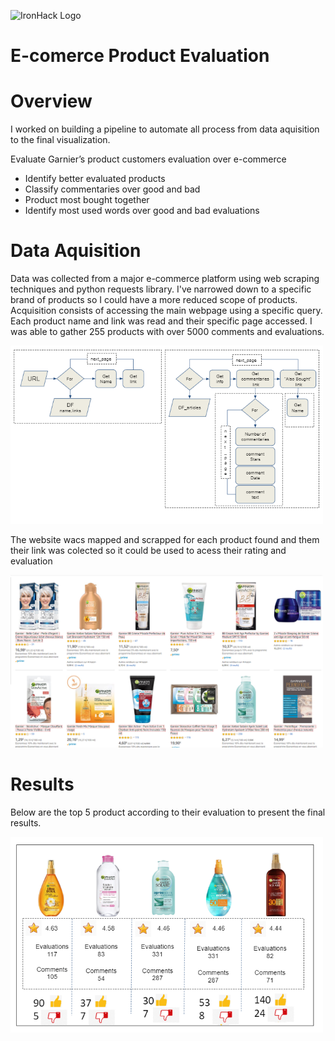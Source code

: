 ![IronHack Logo](https://s3-eu-west-1.amazonaws.com/ih-materials/uploads/upload_d5c5793015fec3be28a63c4fa3dd4d55.png)

# E-comerce Product Evaluation

# Overview

I worked on building a pipeline to automate all process from data aquisition to the final visualization.

Evaluate Garnier’s product   customers evaluation over e-commerce

* Identify better evaluated products
* Classify commentaries over good and bad
* Product most bought together
* Identify most used words over good and bad evaluations

# Data Aquisition

Data was collected from a major e-commerce platform using web scraping techniques and  python requests library. I've narrowed down to a specific brand of products so I could have a more reduced scope of products. Acquisition consists of accessing the main webpage using a specific query. Each product name and link was read and their specific page accessed. I was able to gather 255 products with over 5000 comments and evaluations.

<img src="./image/Data_scrapping_flow.PNG" alt="Data flow" width="500"/>

The website wacs mapped and scrapped for each product found and them their link was colected so it could be used to acess their rating and evaluation

<img src="./image/articles_amazon.PNG" alt="Data flow" width="500"/>


# Results

Below are the top 5 product according to their evaluation to present the final results.

<img src="./image/results.PNG" alt="Data flow" width="500"/>
